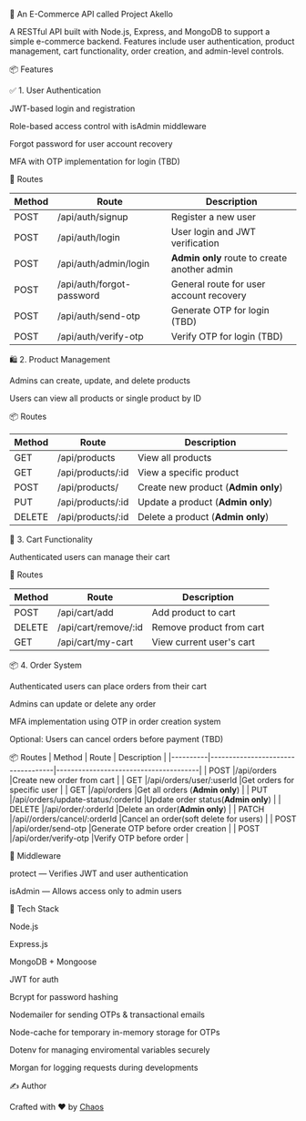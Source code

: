 🛒 An E-Commerce API called Project Akello

A RESTful API built with Node.js, Express, and MongoDB to support a simple e-commerce backend. Features include user authentication, product management, cart functionality, order creation, and admin-level controls.

📦 Features

✅ 1. User Authentication

JWT-based login and registration

Role-based access control with isAdmin middleware

Forgot password for user account recovery

MFA with OTP implementation for login (TBD)

🔐 Routes

|  Method  |       Route              |           Description                       |
|----------|--------------------------|---------------------------------------------|
|  POST    |/api/auth/signup          |Register a new user                          |
|  POST    |/api/auth/login           |User login and JWT verification              |
|  POST    |/api/auth/admin/login     |**Admin only** route to create another admin |
|  POST    |/api/auth/forgot-password |General route for user account recovery      |
|  POST    |/api/auth/send-otp        |Generate OTP for login (TBD)                 |
|  POST    |/api/auth/verify-otp      |Verify OTP for login (TBD)                   |

🛍️ 2. Product Management

Admins can create, update, and delete products

Users can view all products or single product by ID

📦 Routes

|  Method  |       Route          |           Description                 |
|----------|----------------------|---------------------------------------|
|  GET     |/api/products         |View all products                      |
|  GET     |/api/products/:id     |View a specific product                |
|  POST    |/api/products/        |Create new product (**Admin only**)    |
|  PUT     |/api/products/:id     |Update a product   (**Admin only**)    |
|  DELETE  |/api/products/:id     |Delete a product   (**Admin only**)    |

🛒 3. Cart Functionality

Authenticated users can manage their cart

🛒 Routes

|  Method  |       Route                |           Description                 |
|----------|----------------------------|---------------------------------------|
|  POST    |/api/cart/add               |Add product to cart                    |
|  DELETE  |/api/cart/remove/:id        |Remove product from cart               |
|  GET     |/api/cart/my-cart           |View current user's cart               |


📦 4. Order System

Authenticated users can place orders from their cart

Admins can update or delete any order

MFA implementation using OTP in order creation system 

Optional: Users can cancel orders before payment (TBD)

📦 Routes
|  Method  |       Route                       |           Description                 |
|----------|-----------------------------------|---------------------------------------|
|  POST    |/api/orders                        |Create new order from cart             |
|  GET     |/api/orders/user/:userId           |Get orders for specific user           |
|  GET     |/api/orders                        |Get all orders (**Admin only**)        |
|  PUT     |/api/orders/update-status/:orderId |Update order status(**Admin only**)    |
|  DELETE  |/api/order/:orderId                |Delete an order(**Admin only**)        |
|  PATCH   |/api//orders/cancel/:orderId       |Cancel an order(soft delete for users) |
|  POST    |/api/order/send-otp                |Generate OTP before order creation     |
|  POST    |/api/order/verify-otp              |Verify OTP before order                |

🔐 Middleware

protect — Verifies JWT and user authentication

isAdmin — Allows access only to admin users

🧰 Tech Stack

Node.js

Express.js

MongoDB + Mongoose

JWT for auth

Bcrypt for password hashing

Nodemailer for sending OTPs & transactional emails 

Node-cache for temporary in-memory storage for OTPs 

Dotenv for managing enviromental variables securely 

Morgan for logging requests during developments

✍️ Author

Crafted with ❤️ by [Chaos](https://github.com/Chaos97-oss)


